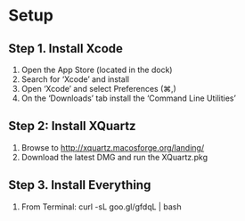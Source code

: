 # Setup

## Step 1. Install Xcode

1. Open the App Store (located in the dock)
2. Search for ‘Xcode’ and install
3. Open ‘Xcode’ and select Preferences (⌘,)
4. On the ‘Downloads’ tab install the ‘Command Line Utilities’

## Step 2: Install XQuartz

1. Browse to http://xquartz.macosforge.org/landing/
2. Download the latest DMG and run the XQuartz.pkg

## Step 3. Install Everything

1. From Terminal: curl -sL goo.gl/gfdqL | bash
